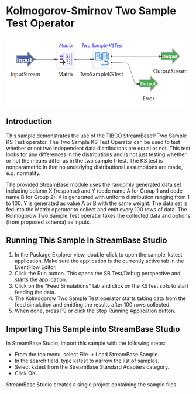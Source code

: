 # Kolmogorov-Smirnov Two Sample Test Operator

![eventflow](images/ks.png)

## Introduction

This sample demonstrates the use of the TIBCO StreamBase&reg; Two Sample KS Test operator. The Two Sample KS Test Operator can be used to test whether or not two independent data distributions are equal or not.  This test looks for any differences in the distributions and is not just testing  whether or not the means differ as in the two sample t-test.  The KS test is nonparametric in that no underlying distributional assumptions are made, e.g. normality.

The provided StreamBase module uses the randomly generated data set including column X (response) and Y (code name A for Group 1 and code name B for Group 2). X is generated with uniform distribution ranging from 1 to 100. Y is generated as value A or B with the same weight. The data set is fed into the Matrix operator to collect and emit every 100 rows of data.  The Kolmogorow Two Sample Test operator takes the collected data and options (from proposed schema) as inputs.

## Running This Sample in StreamBase Studio

1. In the Package Explorer view, double-click to open the sample_kstest application. Make sure the application is the currently active tab in the EventFlow Editor.
2. Click the  Run button. This opens the SB Test/Debug perspective and starts the application.
3. Click on the "Feed Simulations" tab and click on the KSTest.sbfs to start feeding the data.
4. The Kolmogorow Two Sample Test operator starts taking data from the feed simulation and emitting the results after 100 rows collected.
5. When done, press F9 or click the  Stop Running Application button.

## Importing This Sample into StreamBase Studio

In StreamBase Studio, import this sample with the following steps:

- From the top menu, select File → Load StreamBase Sample.
- In the search field, type kstest to narrow the list of samples.
- Select kstest from the StreamBase Standard Adapters category.
- Click OK.

StreamBase Studio creates a single project containing the sample files.